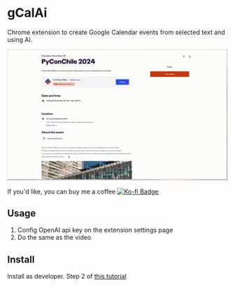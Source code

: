 # gCalAi

Chrome extension to create Google Calendar events from selected text and using AI.

![](media/Preview.gif)

If you'd like, you can buy me a coffee [![Ko-fi Badge](https://img.shields.io/badge/Ko--fi-Support%20me!-red?style=flat-square&logo=kofi)](https://ko-fi.com/archidemus)

## Usage

1. Config OpenAI api key on the extension settings page
2. Do the same as the video

## Install

Install as developer. Step 2 of [this tutorial](https://support.google.com/chrome/a/answer/2714278?hl=en#:~:text=Go%20to%20chrome%3A%2F%2Fextensions,the%20app%20or%20extension%20folder.)
